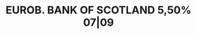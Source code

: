 ---
layout: asset
title: EUROB. BANK OF SCOTLAND 5,50% 07|09                         
isin: XS0100000412
---
